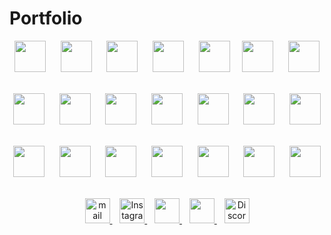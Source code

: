 # Portfolio



<p align="center" dir="auto">
    <a target="_blank" rel="noopener noreferrer nofollow" href="https://camo.githubusercontent.com/c0d15a15a91b3c7e71591cb9a356594cf32340b0c007e774e5b8cb0676c95908/68747470733a2f2f7777772e7376677265706f2e636f6d2f73686f772f3330333438302f632d6c6f676f2e737667"><img src="https://camo.githubusercontent.com/c0d15a15a91b3c7e71591cb9a356594cf32340b0c007e774e5b8cb0676c95908/68747470733a2f2f7777772e7376677265706f2e636f6d2f73686f772f3330333438302f632d6c6f676f2e737667" height="50px" data-canonical-src="https://www.svgrepo.com/show/303480/c-logo.svg" style="max-width: 100%;"></a>&nbsp;&nbsp;&nbsp;&nbsp;&nbsp;
    <a target="_blank" rel="noopener noreferrer nofollow" href="https://camo.githubusercontent.com/d4642b1fb5a084e324973c450699a91866e0471fa93351eefa98f5383e342d27/68747470733a2f2f7777772e7376677265706f2e636f6d2f73686f772f3334393430322f68746d6c352e737667"><img src="https://camo.githubusercontent.com/d4642b1fb5a084e324973c450699a91866e0471fa93351eefa98f5383e342d27/68747470733a2f2f7777772e7376677265706f2e636f6d2f73686f772f3334393430322f68746d6c352e737667" height="50px" data-canonical-src="https://www.svgrepo.com/show/349402/html5.svg" style="max-width: 100%;"></a>&nbsp;&nbsp;&nbsp;&nbsp;&nbsp;
    <a target="_blank" rel="noopener noreferrer nofollow" href="https://camo.githubusercontent.com/dc60322aa209118df2560b0ad9b2c39f802813b86748b9691aa0448f64928a6a/68747470733a2f2f7777772e7376677265706f2e636f6d2f73686f772f3334393333302f637373332e737667"><img src="https://camo.githubusercontent.com/dc60322aa209118df2560b0ad9b2c39f802813b86748b9691aa0448f64928a6a/68747470733a2f2f7777772e7376677265706f2e636f6d2f73686f772f3334393333302f637373332e737667" height="50px" data-canonical-src="https://www.svgrepo.com/show/349330/css3.svg" style="max-width: 100%;"></a>&nbsp;&nbsp;&nbsp;&nbsp;&nbsp;
    <a target="_blank" rel="noopener noreferrer nofollow" href="https://camo.githubusercontent.com/1fed07091d02bc63d741c771bc8a423fe660c8f5fab7a4ea49655c3499a3080d/68747470733a2f2f7777772e7376677265706f2e636f6d2f73686f772f3334393431392f6a6176617363726970742e737667"><img src="https://camo.githubusercontent.com/1fed07091d02bc63d741c771bc8a423fe660c8f5fab7a4ea49655c3499a3080d/68747470733a2f2f7777772e7376677265706f2e636f6d2f73686f772f3334393431392f6a6176617363726970742e737667" height="50px" data-canonical-src="https://www.svgrepo.com/show/349419/javascript.svg" style="max-width: 100%;"></a>&nbsp;&nbsp;&nbsp;&nbsp;&nbsp;
    <a target="_blank" rel="noopener noreferrer nofollow" href="https://camo.githubusercontent.com/292f45fc7b9bab8b56ca45bd26dc3ec29b84b4641d3b3c272b1a9455af0e640e/68747470733a2f2f7777772e7376677265706f2e636f6d2f73686f772f3337343031362f707974686f6e2e737667"><img src="https://camo.githubusercontent.com/292f45fc7b9bab8b56ca45bd26dc3ec29b84b4641d3b3c272b1a9455af0e640e/68747470733a2f2f7777772e7376677265706f2e636f6d2f73686f772f3337343031362f707974686f6e2e737667" height="50px" data-canonical-src="https://www.svgrepo.com/show/374016/python.svg" style="max-width: 100%;"></a>&nbsp;&nbsp;&nbsp;&nbsp;
    <a target="_blank" rel="noopener noreferrer nofollow" href="https://camo.githubusercontent.com/ebf28a5fd30f9db3ab00da50eb0b94a37a3f251b597a5befcec2a4f78195ee74/68747470733a2f2f7777772e7376677265706f2e636f6d2f73686f772f3337333833302f6d61746c61622e737667"><img src="https://camo.githubusercontent.com/ebf28a5fd30f9db3ab00da50eb0b94a37a3f251b597a5befcec2a4f78195ee74/68747470733a2f2f7777772e7376677265706f2e636f6d2f73686f772f3337333833302f6d61746c61622e737667" height="50px" data-canonical-src="https://www.svgrepo.com/show/373830/matlab.svg" style="max-width: 100%;"></a>&nbsp;&nbsp;&nbsp;&nbsp;&nbsp;
    <a target="_blank" rel="noopener noreferrer nofollow" href="https://camo.githubusercontent.com/35457ba9e5b6c202456a17405552266c6c8f337da8a056eb2d9aba0b40f9bbcb/68747470733a2f2f7777772e7376677265706f2e636f6d2f73686f772f3330333630302f747970657363726970742d6c6f676f2e737667"><img src="https://camo.githubusercontent.com/35457ba9e5b6c202456a17405552266c6c8f337da8a056eb2d9aba0b40f9bbcb/68747470733a2f2f7777772e7376677265706f2e636f6d2f73686f772f3330333630302f747970657363726970742d6c6f676f2e737667" height="50px" data-canonical-src="https://www.svgrepo.com/show/303600/typescript-logo.svg" style="max-width: 100%;"></a>&nbsp;&nbsp;&nbsp;&nbsp;&nbsp;
  </p>


  <p align="center" dir="auto">
  <a target="_blank" rel="noopener noreferrer nofollow" href="https://camo.githubusercontent.com/819148d68ac2798eb170d2da38c0924450f01d501b1f34b66072c4fdb1c1aa9a/68747470733a2f2f7777772e7376677265706f2e636f6d2f73686f772f3335353139302f72656163746a732e737667"><img src="https://camo.githubusercontent.com/819148d68ac2798eb170d2da38c0924450f01d501b1f34b66072c4fdb1c1aa9a/68747470733a2f2f7777772e7376677265706f2e636f6d2f73686f772f3335353139302f72656163746a732e737667" height="50px" data-canonical-src="https://www.svgrepo.com/show/355190/reactjs.svg" style="max-width: 100%;"></a>&nbsp;&nbsp;&nbsp;&nbsp;&nbsp;
  <a target="_blank" rel="noopener noreferrer nofollow" href="https://camo.githubusercontent.com/079db18b204feb62b36de18e68f71011a897454970b0352c38875b3a798ed59a/68747470733a2f2f7777772e7376677265706f2e636f6d2f73686f772f3435323037352f6e6f64652d6a732e737667"><img src="https://camo.githubusercontent.com/079db18b204feb62b36de18e68f71011a897454970b0352c38875b3a798ed59a/68747470733a2f2f7777772e7376677265706f2e636f6d2f73686f772f3435323037352f6e6f64652d6a732e737667" height="50px" data-canonical-src="https://www.svgrepo.com/show/452075/node-js.svg" style="max-width: 100%;"></a>&nbsp;&nbsp;&nbsp;&nbsp;&nbsp;
  <a target="_blank" rel="noopener noreferrer nofollow" href="https://camo.githubusercontent.com/fb79ddc4f0b2f54501ae33fd4404dc4738cce19deb229745ad37fde926b3f9e3/68747470733a2f2f75692d6c69622e636f6d2f626c6f672f77702d636f6e74656e742f75706c6f6164732f323032312f31322f6e6578746a732d626f696c6572706c6174652d6c6f676f2e706e67"><img src="https://camo.githubusercontent.com/fb79ddc4f0b2f54501ae33fd4404dc4738cce19deb229745ad37fde926b3f9e3/68747470733a2f2f75692d6c69622e636f6d2f626c6f672f77702d636f6e74656e742f75706c6f6164732f323032312f31322f6e6578746a732d626f696c6572706c6174652d6c6f676f2e706e67" height="50px" data-canonical-src="https://ui-lib.com/blog/wp-content/uploads/2021/12/nextjs-boilerplate-logo.png" style="max-width: 100%;"></a>&nbsp;&nbsp;&nbsp;&nbsp;&nbsp;
  <a target="_blank" rel="noopener noreferrer nofollow" href="https://camo.githubusercontent.com/a02ade9e3cfc83eed0699d7189b5d2673a2def6149b4df0f8698f822ef463793/68747470733a2f2f7777772e7376677265706f2e636f6d2f73686f772f3337343131382f7461696c77696e642e737667"><img src="https://camo.githubusercontent.com/a02ade9e3cfc83eed0699d7189b5d2673a2def6149b4df0f8698f822ef463793/68747470733a2f2f7777772e7376677265706f2e636f6d2f73686f772f3337343131382f7461696c77696e642e737667" height="50px" data-canonical-src="https://www.svgrepo.com/show/374118/tailwind.svg" style="max-width: 100%;"></a>&nbsp;&nbsp;&nbsp;&nbsp;&nbsp;
  <a target="_blank" rel="noopener noreferrer nofollow" href="https://camo.githubusercontent.com/f2d0d530f2487946c4277f62243f272e36b05ee65b6e0733efe693cca15b798a/68747470733a2f2f7777772e7376677265706f2e636f6d2f73686f772f3335333439382f626f6f7473747261702e737667"><img src="https://camo.githubusercontent.com/f2d0d530f2487946c4277f62243f272e36b05ee65b6e0733efe693cca15b798a/68747470733a2f2f7777772e7376677265706f2e636f6d2f73686f772f3335333439382f626f6f7473747261702e737667" height="50px" data-canonical-src="https://www.svgrepo.com/show/353498/bootstrap.svg" style="max-width: 100%;"></a>&nbsp;&nbsp;&nbsp;&nbsp;&nbsp;
   <a target="_blank" rel="noopener noreferrer nofollow" href="https://camo.githubusercontent.com/6111cee1810d90f4383f261ec650917b1925b56599ab2962485b61315e0ad79e/68747470733a2f2f7777772e7376677265706f2e636f6d2f73686f772f3330333235312f6d7973716c2d6c6f676f2e737667"><img src="https://camo.githubusercontent.com/6111cee1810d90f4383f261ec650917b1925b56599ab2962485b61315e0ad79e/68747470733a2f2f7777772e7376677265706f2e636f6d2f73686f772f3330333235312f6d7973716c2d6c6f676f2e737667" height="50px" data-canonical-src="https://www.svgrepo.com/show/303251/mysql-logo.svg" style="max-width: 100%;"></a>&nbsp;&nbsp;&nbsp;&nbsp;&nbsp;
  <a target="_blank" rel="noopener noreferrer nofollow" href="https://user-images.githubusercontent.com/88571833/190920486-b3bdd188-056d-4cbc-9bcc-4e7b6254df74.png"><img src="https://user-images.githubusercontent.com/88571833/190920486-b3bdd188-056d-4cbc-9bcc-4e7b6254df74.png" height="50px" style="max-width: 100%;"></a>&nbsp;&nbsp;&nbsp;&nbsp;&nbsp;
  </p>


  <p align="center" dir="auto">
    <a target="_blank" rel="noopener noreferrer nofollow" href="https://camo.githubusercontent.com/d4df888d2e1956b182592a62e52e5a22b39209ebbb65e45220161f269a10ab92/68747470733a2f2f7777772e7376677265706f2e636f6d2f73686f772f3337333632332f6769742e737667"><img src="https://camo.githubusercontent.com/d4df888d2e1956b182592a62e52e5a22b39209ebbb65e45220161f269a10ab92/68747470733a2f2f7777772e7376677265706f2e636f6d2f73686f772f3337333632332f6769742e737667" height="50px" data-canonical-src="https://www.svgrepo.com/show/373623/git.svg" style="max-width: 100%;"></a>&nbsp;&nbsp;&nbsp;&nbsp;&nbsp;
    <a target="_blank" rel="noopener noreferrer nofollow" href="https://camo.githubusercontent.com/3f7946d116b7e0e17a929a5636c3d75bd12144218ae215b6c8007a99ea2f5991/68747470733a2f2f7777772e7376677265706f2e636f6d2f73686f772f3331323235392f6769746875622e737667"><img src="https://camo.githubusercontent.com/3f7946d116b7e0e17a929a5636c3d75bd12144218ae215b6c8007a99ea2f5991/68747470733a2f2f7777772e7376677265706f2e636f6d2f73686f772f3331323235392f6769746875622e737667" height="50px" data-canonical-src="https://www.svgrepo.com/show/312259/github.svg" style="max-width: 100%;"></a>&nbsp;&nbsp;&nbsp;&nbsp;&nbsp;
    <a target="_blank" rel="noopener noreferrer nofollow" href="https://camo.githubusercontent.com/320375a599482ee00864b38caa44a093f6c69d0036826600f6c466687ed8f10b/68747470733a2f2f7777772e7376677265706f2e636f6d2f73686f772f3434383232322f6669676d612e737667"><img src="https://camo.githubusercontent.com/320375a599482ee00864b38caa44a093f6c69d0036826600f6c466687ed8f10b/68747470733a2f2f7777772e7376677265706f2e636f6d2f73686f772f3434383232322f6669676d612e737667" height="50px" data-canonical-src="https://www.svgrepo.com/show/448222/figma.svg" style="max-width: 100%;"></a>&nbsp;&nbsp;&nbsp;&nbsp;&nbsp;
    <a target="_blank" rel="noopener noreferrer nofollow" href="https://camo.githubusercontent.com/57d6cd14d35c46d55129e4fccce3f8e25fc5a47a1039ed466728c0daa5f0efd6/68747470733a2f2f7777772e7376677265706f2e636f6d2f73686f772f3335343230322f706f73746d616e2d69636f6e2e737667"><img src="https://camo.githubusercontent.com/57d6cd14d35c46d55129e4fccce3f8e25fc5a47a1039ed466728c0daa5f0efd6/68747470733a2f2f7777772e7376677265706f2e636f6d2f73686f772f3335343230322f706f73746d616e2d69636f6e2e737667" height="50px" data-canonical-src="https://www.svgrepo.com/show/354202/postman-icon.svg" style="max-width: 100%;"></a>&nbsp;&nbsp;&nbsp;&nbsp;&nbsp;
    <a target="_blank" rel="noopener noreferrer nofollow" href="https://camo.githubusercontent.com/60f9f30583f06f3fbaadb0064fe17584b6b13ee2f03b6f5a7e90933cbadd2ecf/68747470733a2f2f7777772e7376677265706f2e636f6d2f73686f772f3335333432332f61726475696e6f2e737667"><img src="https://camo.githubusercontent.com/60f9f30583f06f3fbaadb0064fe17584b6b13ee2f03b6f5a7e90933cbadd2ecf/68747470733a2f2f7777772e7376677265706f2e636f6d2f73686f772f3335333432332f61726475696e6f2e737667" height="50px" data-canonical-src="https://www.svgrepo.com/show/353423/arduino.svg" style="max-width: 100%;"></a>&nbsp;&nbsp;&nbsp;&nbsp;&nbsp;
    <a target="_blank" rel="noopener noreferrer nofollow" href="https://camo.githubusercontent.com/ce4f8ec9866b02c150ddc35f6840d5097b345676f43f1c7c8228d5e710aab62e/68747470733a2f2f75706c6f61642e77696b696d656469612e6f72672f77696b6970656469612f636f6d6d6f6e732f7468756d622f612f61662f41646f62655f50686f746f73686f705f43435f69636f6e2e7376672f3130323470782d41646f62655f50686f746f73686f705f43435f69636f6e2e7376672e706e673f3230323030363136303733363137"><img src="https://camo.githubusercontent.com/ce4f8ec9866b02c150ddc35f6840d5097b345676f43f1c7c8228d5e710aab62e/68747470733a2f2f75706c6f61642e77696b696d656469612e6f72672f77696b6970656469612f636f6d6d6f6e732f7468756d622f612f61662f41646f62655f50686f746f73686f705f43435f69636f6e2e7376672f3130323470782d41646f62655f50686f746f73686f705f43435f69636f6e2e7376672e706e673f3230323030363136303733363137" height="50px" data-canonical-src="https://upload.wikimedia.org/wikipedia/commons/thumb/a/af/Adobe_Photoshop_CC_icon.svg/1024px-Adobe_Photoshop_CC_icon.svg.png?20200616073617" style="max-width: 100%;"></a>&nbsp;&nbsp;&nbsp;&nbsp;&nbsp;
   <a target="_blank" rel="noopener noreferrer nofollow" href="https://camo.githubusercontent.com/eb334b54d725510561454e90d834d30502cbbaa74e887f138efa758757023b04/68747470733a2f2f7365656b6c6f676f2e636f6d2f696d616765732f432f63616e76612d6c6f676f2d423442453235373239412d7365656b6c6f676f2e636f6d2e706e67"><img src="https://camo.githubusercontent.com/eb334b54d725510561454e90d834d30502cbbaa74e887f138efa758757023b04/68747470733a2f2f7365656b6c6f676f2e636f6d2f696d616765732f432f63616e76612d6c6f676f2d423442453235373239412d7365656b6c6f676f2e636f6d2e706e67" height="50px" data-canonical-src="https://seeklogo.com/images/C/canva-logo-B4BE25729A-seeklogo.com.png" style="max-width: 100%;"></a>&nbsp;&nbsp;&nbsp;&nbsp;&nbsp;
  </p>


  <p align="center" dir="auto">
    <a href="mailto:sangeethanayak333@gmail.com">
    <img src="https://camo.githubusercontent.com/a7fa8a5ea2cdff95e50c7add30c2fb3934ce2cb9b16db90d1018b678499e2ef3/68747470733a2f2f7777772e7376677265706f2e636f6d2f73686f772f3232333034372f676d61696c2e737667" height="40px" alt="mail" data-canonical-src="https://www.svgrepo.com/show/223047/gmail.svg" style="max-width: 100%;">
    </a>&nbsp;&nbsp;
    <a href="https://instagram.com/_i_sangeetha" rel="nofollow">
    <img src="https://camo.githubusercontent.com/c2ebd189d93e17ff4f82dad3ba739a40236689db1c04b4d1565b7b02114f4c82/68747470733a2f2f7777772e7376677265706f2e636f6d2f73686f772f3435323232392f696e7374616772616d2d312e737667" height="40px" alt="Instagram" data-canonical-src="https://www.svgrepo.com/show/452229/instagram-1.svg" style="max-width: 100%;">
    </a>&nbsp;&nbsp;
    <a href="https://www.linkedin.com/in/sangeetha-nayak-340128247/" rel="nofollow">
    <img src="https://camo.githubusercontent.com/43f340c5cdca764d10cdedaa3abaffd63990b2ccc5f11c1759907c009a7ed8ed/68747470733a2f2f7777772e7376677265706f2e636f6d2f73686f772f3434383233342f6c696e6b6564696e2e737667" height="40px" data-canonical-src="https://www.svgrepo.com/show/448234/linkedin.svg" style="max-width: 100%;">
    </a>&nbsp;&nbsp;
    <a href="https://twitter.com/_i_sangeetha" rel="nofollow">
    <img src="https://camo.githubusercontent.com/dca680d394b7ad74ea952e1021c4323f181b3e9490534d30dee5786637d127d2/68747470733a2f2f7777772e7376677265706f2e636f6d2f73686f772f3437353638392f747769747465722d636f6c6f722e737667" height="40px" data-canonical-src="https://www.svgrepo.com/show/475689/twitter-color.svg" style="max-width: 100%;">
    </a>&nbsp;&nbsp;
    <a href="http://discordapp.com/users/1060288453906018387/" rel="nofollow">
     <img src="https://camo.githubusercontent.com/2993f7180d5cc3231060f66cfa1f0f65a1d09c0efd68d08d0190902ba9200d81/68747470733a2f2f7777772e7376677265706f2e636f6d2f73686f772f3335333635352f646973636f72642d69636f6e2e737667" height="40px" alt="Discord" data-canonical-src="https://www.svgrepo.com/show/353655/discord-icon.svg" style="max-width: 100%;">
  </a></p>
